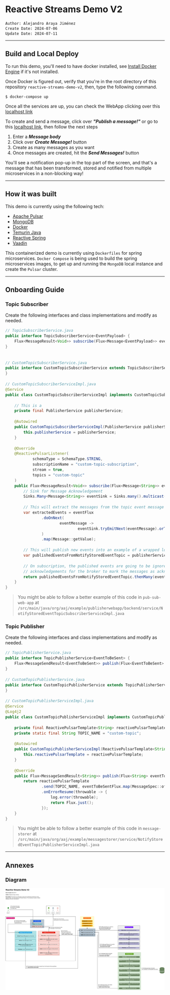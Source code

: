 # Reactive Streams Demo V2

    Author: Alejandro Araya Jiménez
    Create Date: 2024-07-06
    Update Date: 2024-07-11

---

## Build and Local Deploy

To run this demo, you'll need to have docker installed, see [Install Docker Engine](https://docs.docker.com/engine/install/) if it's not
installed.

Once Docker is figured out, verify that you're in the root directory of this repository `reactive-streams-demo-v2`, then, type the
following command.

```shell
$ docker-compose up
```

Once all the services are up, you can check the WebApp clicking over this [localhost link](http://localhost:8083/)

To create and send a message, click over ***"Publish a message!"*** or go to this
[localhost link](http://localhost:8083/publish-event-view), then follow the next steps

1. Enter a ***Message body***
2. Click over ***Create Message!*** button
3. Create as many messages as you want
4. Once messages are created, hit the ***Send Messages!*** button

You'll see a notification pop-up in the top part of the screen, and that's a message that has been transformed, stored and notified from
multiple microservices in a non-blocking way!

---

## How it was built

This demo is currently using the following tech:

* [Apache Pulsar](https://pulsar.apache.org/)
* [MongoDB](https://www.mongodb.com/)
* [Docker](https://www.docker.com/get-started/)
* [Temurin Java](https://adoptium.net/temurin/releases/)
* [Reactive Spring](https://spring.io/reactive)
* [Vaadin](https://vaadin.com/)

This containerized demo is currently using `Dockerfiles` for spring microservices.
`Docker Compose` is being used to build the spring microservices images,
to get up and running the `MongoDB` local instance and create the `Pulsar` cluster.

---

## Onboarding Guide

### Topic Subscriber

Create the following interfaces and class implementations and modify as needed.

```java
// TopicSubscriberService.java
public interface TopicSubscriberService<EventPayload> {
    Flux<MessageResult<Void>> subscribe(Flux<Message<EventPayload>> eventFlux);
}


// CustomTopicSubscriberService.java 
public interface CustomTopicSubscriberService extends TopicSubscriberService<String> {
}

// CustomTopicSubscriberServiceImpl.java 
@Service
public class CustomTopicSubscriberServiceImpl implements CustomTopicSubscriberService {

    // This is a 
    private final PublisherService publisherService;

    @Autowired
    public CustomTopicSubscriberServiceImpl(PublisherService publisherService) {
        this.publisherService = publisherService;
    }

    @Override
    @ReactivePulsarListener(
            schemaType = SchemaType.STRING,
            subscriptionName = "custom-topic-subscription",
            stream = true,
            topics = "custom-topic"
    )
    public Flux<MessageResult<Void>> subscribe(Flux<Message<String>> eventFlux) {
        // Sink for Message Acknowledgement
        Sinks.Many<Message<String>> eventSink = Sinks.many().multicast().onBackpressureBuffer();

        // This will extract the messages from the topic event message wrapper
        var extractedEvents = eventFlux
                .doOnNext(
                        eventMessage ->
                                eventSink.tryEmitNext(eventMessage).orThrow()
                )
                .map(Message::getValue);

        // This will publish new events into an example of a wrapped local Hot Stream Service for another topic
        var publishedEventsFromNotifyStoredEventTopic = publisherService.publish(extractedEvents);

        // On subscription, the published events are going to be ignored, and will pass on to the eventSink to publish the
        // acknowledgements for the broker to mark the messages as acknowledged
        return publishedEventsFromNotifyStoredEventTopic.thenMany(eventSink.asFlux().map(MessageResult::acknowledge));
    }
}

```

> You might be able to follow a better example of this code in `pub-sub-web-app`
> at `/src/main/java/org/aaj/example/publisherwebapp/backend/service/NotifyStoredEventTopicSubscriberServiceImpl.java`

### Topic Publisher

Create the following interfaces and class implementations and modify as needed.

```java
// TopicPublisherService.java
public interface TopicPublisherService<EventToBeSent> {
    Flux<MessageSendResult<EventToBeSent>> publish(Flux<EventToBeSent> eventToBeSentFlux);
}

// CustomTopicPublisherService.java
public interface CustomTopicPublisherService extends TopicPublisherService<String> {
}

// CustomTopicPublisherServiceImpl.java
@Service
@Log4j2
public class CustomTopicPublisherServiceImpl implements CustomTopicPublisherService {

    private final ReactivePulsarTemplate<String> reactivePulsarTemplate;
    private static final String TOPIC_NAME = "custom-topic";

    @Autowired
    public CustomTopicPublisherServiceImpl(ReactivePulsarTemplate<String> reactivePulsarTemplate) {
        this.reactivePulsarTemplate = reactivePulsarTemplate;
    }

    @Override
    public Flux<MessageSendResult<String>> publish(Flux<String> eventToBeSentFlux) {
        return reactivePulsarTemplate
                .send(TOPIC_NAME, eventToBeSentFlux.map(MessageSpec::of))
                .onErrorResume(throwable -> {
                    log.error(throwable);
                    return Flux.just();
                });
    }
}


```

> You might be able to follow a better example of this code in `message-storer`
> at `/src/main/java/org/aaj/example/messagestorer/service/NotifyStoredEventTopicPublisherServiceImpl.java`

---

## Annexes

### Diagram

![](annexes/diagram/reactive-streams-demo-v2.svg "Demo Diagram")


